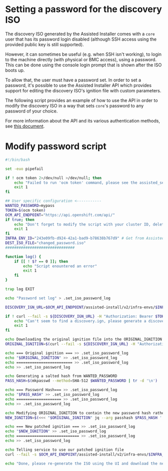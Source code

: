 # Setting a password for the discovery ISO
The discovery ISO generated by the Assisted Installer comes with a `core` user that has its password login disabled (although SSH access using the provided public key is still supported).

However, it can sometimes be useful (e.g. when SSH isn't working), to login to the machine directly (with physical or BMC access), using a password. This can be done using the console login prompt that is shown after the ISO boots up.

To allow that, the user must have a password set. In order to set a password, it's possible to use the Assisted Installer API which provides support for editing the discovery ISO's ignition file with custom parameters.

The following script provides an example of how to use the API in order to modify the discovery ISO in a way that sets `core`'s password to any password of your choice.

For more information about the API and its various authentication methods, see [this document](cloud.md).

# Modify password script
```sh
#!/bin/bash

set -euo pipefail

if ! ocm token 2>/dev/null >/dev/null; then
    echo "Failed to run 'ocm token' command, please see the assisted_service/docs/cloud.md doc for authentication information"
    exit 1
fi

## User specific configuration <-----------
WANTED_PASSWORD=mypass
TOKEN=$(ocm token)
OCM_API_ENDPOINT="https://api.openshift.com/api/" 
if true; then
    echo "Don't forget to modify the script with your cluster ID, delete this warning after you did"
    exit 1
fi
INFRA_ENV_ID="243e09fb-d924-42a1-bad9-b78638b767d9" # Get from Assisted Installer API
DEST_ISO_FILE="changed_password.iso"
###############################

function log() {
    if [[ ! $? == 0 ]]; then
        echo "Script enountered an error"
        exit 1
    fi
}

trap log EXIT

echo "Password set log" > .set_iso_password_log

DISCOVERY_IGN_URL=$OCM_API_ENDPOINT/assisted-install/v2/infra-envs/$INFRA_ENV_ID/downloads/'files?file_name=discovery.ign'

if ! curl --fail -s ${DISCOVERY_IGN_URL} -H "Authorization: Bearer $TOKEN" >/dev/null; then
    echo "Can't seem to find a discovery.ign, please generate a discovery ISO file using the UI first"
    exit 1
fi

echo Downloading the original ignition file into the ORIGINAL_IGNITION variable
ORIGINAL_IGNITION=$(curl --fail -s ${DISCOVERY_IGN_URL} -H "Authorization: Bearer $TOKEN")

echo === Original ignition === >> .set_iso_password_log
echo "$ORIGINAL_IGNITION" >> .set_iso_password_log
echo ========================= >> .set_iso_password_log
echo >> .set_iso_password_log

echo Generating a salted hash from WANTED_PASSWORD
PASS_HASH=$(mkpasswd --method=SHA-512 $WANTED_PASSWORD | tr -d '\n')

echo === Password Hash=== >> .set_iso_password_log
echo "$PASS_HASH" >> .set_iso_password_log
echo ==================== >> .set_iso_password_log
echo >> .set_iso_password_log

echo Modifying ORIGINAL_IGNITION to contain the new password hash rather than the previous one
NEW_IGNITION=$(<<< "$ORIGINAL_IGNITION" jq --arg passhash $PASS_HASH '.passwd.users[0].passwordHash = $passhash')

echo === New patched ignition === >> .set_iso_password_log
echo "$NEW_IGNITION" >> .set_iso_password_log
echo ============================ >> .set_iso_password_log
echo >> .set_iso_password_log

echo Telling service to use our patched ignition file
curl --fail -s $OCM_API_ENDPOINT/assisted-install/v2/infra-envs/$INFRA_ENV_ID -H "Authorization: Bearer $TOKEN" --request PATCH --header "Content-Type: application/json" --data @<(echo '{"ignition_config_override": "replaceme"}' | jq --rawfile ignition <(echo $NEW_IGNITION) '.config = $ignition')

echo "Done, please re-generate the ISO using the UI and download the newly generated ISO"
```
